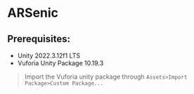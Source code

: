 # ARSenic

## Prerequisites:
- Unity 2022.3.12f1 LTS
- Vuforia Unity Package 10.19.3

> Import the Vuforia unity package through `Assets>Import Package>Custom Package...`
